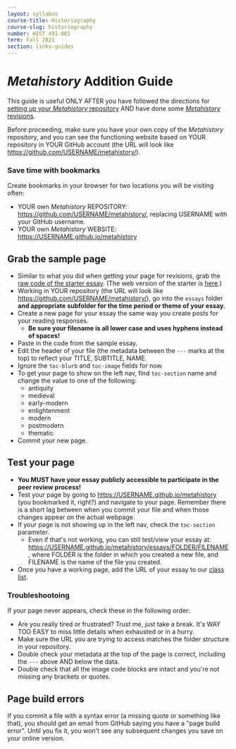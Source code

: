 ```yaml
---
layout: syllabus
course-title: Historiography
course-slug: historiography
number: HIST 491-001
term: Fall 2021
section: links-guides
---
```


# _Metahistory_ Addition Guide

This guide is useful ONLY AFTER you have followed the directions for [setting up your _Metahistory_ repository](metahistory-setup) AND have done some [_Metahistory_ revisions](metahistory-revisions).

Before proceeding, make sure you have your own copy of the _Metahistory_ repository, and you can see the functioning website based on YOUR repository in YOUR GitHub account (the URL will look like https://github.com/USERNAME/metahistory/).

### Save time with bookmarks
Create bookmarks in your browser for two locations you will be visiting often:
- YOUR own _Metahistory_ REPOSITORY: https://github.com/USERNAME/metahistory/, replacing USERNAME with your GitHub username.
- YOUR own _Metahistory_ WEBSITE: https://USERNAME.github.io/metahistory

## Grab the sample page
- Similar to what you did when getting your page for revisions, grab the [raw code of the starter essay](https://raw.githubusercontent.com/unm-historiography/metahistory/master/essays/starter.md). (The web version of the starter is [here](https://unm-historiography.github.io/metahistory/essays/starter.html).)
- Working in YOUR repository (the URL will look like https://github.com/USERNAME/metahistory/), go into the `essays` folder **and appropriate subfolder for the time period or theme of your essay.**
- Create a new page for your essay the same way you create posts for your reading responses.
  - **Be sure your filename is all lower case and uses hyphens instead of spaces!**
- Paste in the code from the sample essay.
- Edit the header of your file (the metadata between the `---` marks at the top) to reflect your TITLE, SUBTITLE, NAME.
- Ignore the `toc-blurb` and `toc-image` fields for now.
- To get your page to show on the left nav, find `toc-section` name and change the value to one of the following:
  - antiquity
  - medieval
  - early-modern
  - enlightenment
  - modern
  - postmodern
  - thematic
- Commit your new page.


## Test your page
- **You MUST have your essay publicly accessible to participate in the peer review process!**
- Test your page by going to https://USERNAME.github.io/metahistory (you bookmarked it, right?) and navigate to your page. Remember there is a short lag between when you commit your file and when those changes appear on the actual webpage.
- If your page is not showing up in the left nav, check the `toc-section` parameter.
  - Even if that's not working, you can still test/view your essay at: https://USERNAME.github.io/metahistory/essays/FOLDER/FILENAME, where FOLDER is the folder in which you created a new file, and FILENAME is the name of the file you created.
- Once you have a working page, add the URL of your essay to our [class list](https://github.com/unm-historiography/2021-fall/blob/main/metahistory-topics.md).

### Troubleshootoing
If your page never appears, check these in the following order:
- Are you really tired or frustrated? Trust me, just take a break. It's WAY TOO EASY to miss little details when exhausted or in a hurry.
- Make sure the URL you are trying to access matches the folder structure in your repository.
- Double check your metadata at the top of the page is correct, including the `---` above AND below the data.
- Double check that all the image code blocks are intact and you're not missing any brackets or quotes.


## Page build errors
If you commit a file with a syntax error (a missing quote or something like that), you should get an email from GitHub saying you have a "page build error". Until you fix it, you won't see any subsequent changes you save on your online version.
